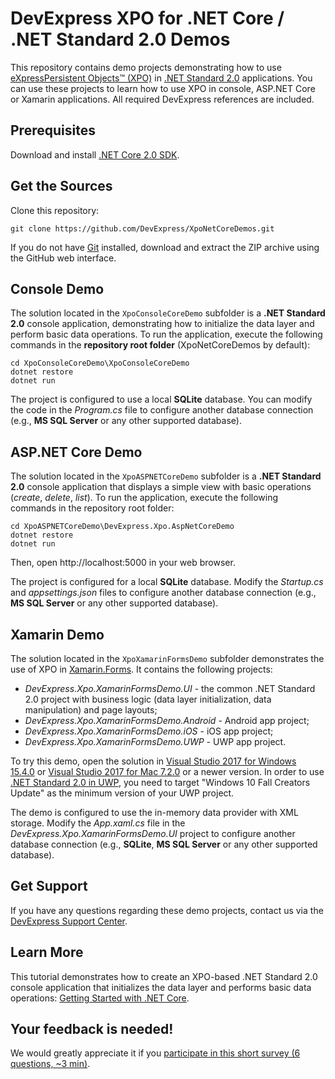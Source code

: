 # DevExpress XPO for .NET Core / .NET Standard 2.0 Demos

This repository contains demo projects demonstrating how to use [eXpressPersistent Objects™ (XPO)](https://www.devexpress.com/Products/NET/ORM/)  in [\.NET Standard 2.0](https://docs.microsoft.com/en-us/dotnet/standard/net-standard) applications. You can use these projects to learn how to use XPO in console, ASP.NET Core or Xamarin applications. All required DevExpress references are included.

## Prerequisites
Download and install [.NET Core 2.0 SDK](https://www.microsoft.com/net/download/core).

## Get the Sources
Clone this repository:
```
git clone https://github.com/DevExpress/XpoNetCoreDemos.git
```
If you do not have [Git](https://git-scm.com/) installed, download and extract the ZIP archive using the GitHub web interface.

## Console Demo
The solution located in the `XpoConsoleCoreDemo` subfolder is a **.NET Standard 2.0** console application, demonstrating how to initialize the data layer and perform basic data operations. To run the application, execute the following commands in the **repository root folder** (XpoNetCoreDemos by default):
```
cd XpoConsoleCoreDemo\XpoConsoleCoreDemo
dotnet restore
dotnet run
```
The project is configured to use a local **SQLite** database. You can modify the code in the *Program.cs* file to configure another database connection (e.g., **MS SQL Server** or any other supported database).

## ASP.NET Core Demo
The solution located in the `XpoASPNETCoreDemo` subfolder is a **.NET Standard 2.0** console application that displays a simple view with basic operations (*create*, *delete*, *list*). To run the application, execute the following commands in the repository root folder:
```
cd XpoASPNETCoreDemo\DevExpress.Xpo.AspNetCoreDemo
dotnet restore
dotnet run
```
Then, open http://localhost:5000 in your web browser.

The project is configured for a local **SQLite** database. Modify the *Startup.cs* and *appsettings.json* files to configure another database connection (e.g., **MS SQL Server** or any other supported database).

## Xamarin Demo
The solution located in the `XpoXamarinFormsDemo` subfolder demonstrates the use of XPO in [Xamarin\.Forms](https://www.xamarin.com/forms). It contains the following projects:
 - *DevExpress.Xpo.XamarinFormsDemo.UI* - the common .NET Standard 2.0 project with business logic (data layer initialization, data manipulation) and page layouts;
 - *DevExpress.Xpo.XamarinFormsDemo.Android* - Android app project;
 - *DevExpress.Xpo.XamarinFormsDemo.iOS* - iOS app project;
 - *DevExpress.Xpo.XamarinFormsDemo.UWP* - UWP app project.

To try this demo, open the solution in [Visual Studio 2017 for Windows 15.4.0](https://www.visualstudio.com/en-us/news/releasenotes/vs2017-relnotes#15.4) or [Visual Studio 2017 for Mac 7.2.0](https://www.visualstudio.com/en-us/news/releasenotes/vs2017-mac-relnotes) or a newer version. In order to use [.NET Standard 2.0 in UWP](https://blogs.msdn.microsoft.com/dotnet/2017/10/10/announcing-uwp-support-for-net-standard-2-0/), you need to target "Windows 10 Fall Creators Update" as the minimum version of your UWP project.

The demo is configured to use the in-memory data provider with XML storage. Modify the *App.xaml.cs* file in the *DevExpress.Xpo.XamarinFormsDemo.UI* project to configure another database connection (e.g., **SQLite**, **MS SQL Server** or any other supported database).

## Get Support 
If you have any questions regarding these demo projects, contact us via the [DevExpress Support Center](https://www.devexpress.com/Support/Center/Question/Create).

## Learn More
This tutorial demonstrates how to create an XPO-based .NET Standard 2.0 console application that initializes the data layer and performs basic data operations: [Getting Started with \.NET Core](https://documentation.devexpress.com/CoreLibraries/119377/DevExpress-ORM-Tool/Getting-Started/Getting-Started-with-NET-Core).

## Your feedback is needed!
We would greatly appreciate it if you [participate in this short survey (6 questions, ~3 min)](https://www.devexpress.com/go/XPO_Try_NET_Core_Beta_Survey.aspx).



